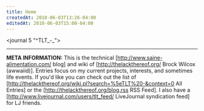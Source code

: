 ```yaml
---
title: Home
createdAt: 2010-06-03T13:26-04:00
editedAt: 2010-06-03T15:00-04:00
---
```


<journal 5 "^TLT_-_">

----

<b>META INFORMATION:</b> This is the technical [http://www.saine-alimentation.com/ blog] and wiki of [http://thelackthereof.org/ Brock Wilcox (awwaiid)]. Entries focus on my current projects, interests, and sometimes life events. If you'd like you can check out the list of [http://thelackthereof.org/wiki.pl?search=%5eTLT%20-&context=0 All Entries] or the [http://thelackthereof.org/blog.rss RSS Feed]. I also have a [http://www.livejournal.com/users/tlt_feed/ LiveJournal syndication feed] for LJ friends.

